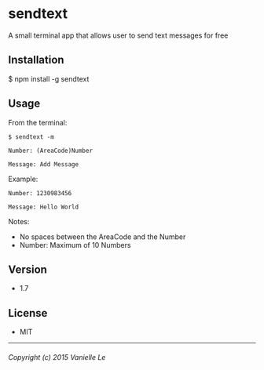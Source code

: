 sendtext
=========

A small terminal app that allows user to send text messages for free

## Installation

  $ npm install -g sendtext

## Usage

  From the terminal:

  ```
  $ sendtext -m
  ```

  ```
  Number: (AreaCode)Number
  ```

  ```
  Message: Add Message
  ```

  Example:

  ```
  Number: 1230983456
  ```

  ```
  Message: Hello World
  ```

Notes:

 - No spaces between the AreaCode and the Number
 - Number: Maximum of 10 Numbers

## Version

* 1.7

## License
* MIT

---
###### Copyright (c) 2015 Vanielle Le
